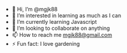 - 👋 Hi, I’m @mgjk88
- 👀 I’m interested in learning as much as I can
- 🌱 I’m currently learning Javascript
- 💞️ I’m looking to collaborate on anything
- 📫 How to reach me mgjk88@gmail.com
- ⚡ Fun fact: I love gardening

<!---
mgjk88/mgjk88 is a ✨ special ✨ repository because its `README.md` (this file) appears on your GitHub profile.
You can click the Preview link to take a look at your changes.
--->

